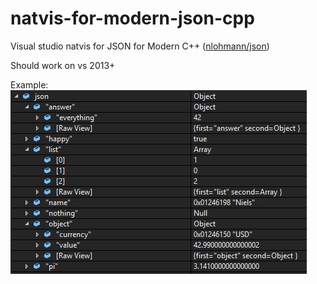 # natvis-for-modern-json-cpp
Visual studio natvis for JSON for Modern C++ ([nlohmann/json](https://github.com/nlohmann/json))

Should work on vs 2013+

Example:  
![](https://github.com/ThomasMonkman/natvis-for-modern-json-cpp/blob/master/json_with_natvis.png)
